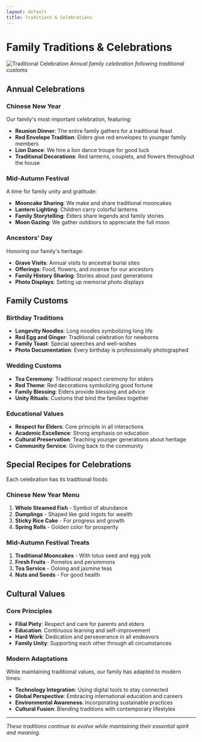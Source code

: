 ```yaml
---
layout: default
title: Traditions & Celebrations
---
```


# Family Traditions & Celebrations

![Traditional Celebration](../assets/images/traditional-celebration.jpg)
*Annual family celebration following traditional customs*

## Annual Celebrations

### Chinese New Year
Our family's most important celebration, featuring:
- **Reunion Dinner**: The entire family gathers for a traditional feast
- **Red Envelope Tradition**: Elders give red envelopes to younger family members
- **Lion Dance**: We hire a lion dance troupe for good luck
- **Traditional Decorations**: Red lanterns, couplets, and flowers throughout the house

### Mid-Autumn Festival
A time for family unity and gratitude:
- **Mooncake Sharing**: We make and share traditional mooncakes
- **Lantern Lighting**: Children carry colorful lanterns
- **Family Storytelling**: Elders share legends and family stories
- **Moon Gazing**: We gather outdoors to appreciate the full moon

### Ancestors' Day
Honoring our family's heritage:
- **Grave Visits**: Annual visits to ancestral burial sites
- **Offerings**: Food, flowers, and incense for our ancestors
- **Family History Sharing**: Stories about past generations
- **Photo Displays**: Setting up memorial photo displays

## Family Customs

### Birthday Traditions
- **Longevity Noodles**: Long noodles symbolizing long life
- **Red Egg and Ginger**: Traditional celebration for newborns
- **Family Toast**: Special speeches and well-wishes
- **Photo Documentation**: Every birthday is professionally photographed

### Wedding Customs
- **Tea Ceremony**: Traditional respect ceremony for elders
- **Red Theme**: Red decorations symbolizing good fortune
- **Family Blessing**: Elders provide blessing and advice
- **Unity Rituals**: Customs that bind the families together

### Educational Values
- **Respect for Elders**: Core principle in all interactions
- **Academic Excellence**: Strong emphasis on education
- **Cultural Preservation**: Teaching younger generations about heritage
- **Community Service**: Giving back to the community

## Special Recipes for Celebrations

Each celebration has its traditional foods:

### Chinese New Year Menu
1. **Whole Steamed Fish** - Symbol of abundance
2. **Dumplings** - Shaped like gold ingots for wealth
3. **Sticky Rice Cake** - For progress and growth
4. **Spring Rolls** - Golden color for prosperity

### Mid-Autumn Festival Treats
1. **Traditional Mooncakes** - With lotus seed and egg yolk
2. **Fresh Fruits** - Pomelos and persimmons
3. **Tea Service** - Oolong and jasmine teas
4. **Nuts and Seeds** - For good health

## Cultural Values

### Core Principles
- **Filial Piety**: Respect and care for parents and elders
- **Education**: Continuous learning and self-improvement
- **Hard Work**: Dedication and perseverance in all endeavors
- **Family Unity**: Supporting each other through all circumstances

### Modern Adaptations
While maintaining traditional values, our family has adapted to modern times:
- **Technology Integration**: Using digital tools to stay connected
- **Global Perspective**: Embracing international education and careers
- **Environmental Awareness**: Incorporating sustainable practices
- **Cultural Fusion**: Blending traditions with contemporary lifestyles

---

*These traditions continue to evolve while maintaining their essential spirit and meaning.*